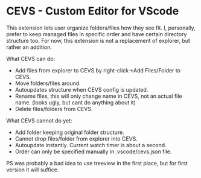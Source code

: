 # CEVS - Custom Editor for VScode

This extension lets user organize folders/files how they see fit.
I, personally, prefer to keep managed files in specific order and have certain directory structure too.
For now, this extension is not a replacement of explorer, but rather an addition.

What CEVS can do:
- Add files from explorer to CEVS by right-click->Add Files/Folder to CEVS.
- Move folders/files around.
- Autoupdates structure when CEVS config is updated.
- Rename files, this will only change name in CEVS, not an actual file name. (looks ugly, but cant do anything about it)
- Delete files/folders from CEVS.

What CEVS cannot do yet:
- Add folder keeping original folder structure.
- Cannot drop files/folder from explorer into CEVS.
- Autoupdate instantly. Current watch timer is about a second.
- Order can only be specified manually in .vscode/cevs.json file.

PS was probably a bad idea to use treeview in the first place, but for first version it will suffice.